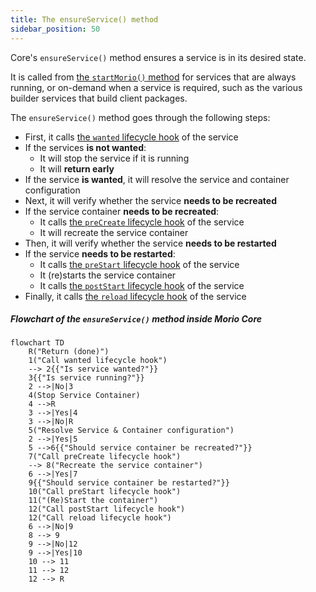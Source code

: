 ```yaml
---
title: The ensureService() method
sidebar_position: 50
---
```


Core's `ensureService()` method ensures a service is in its desired state.

It is called from [the `startMorio()` method](/docs/guides/core/startmorio) for
services that are always running, or on-demand when a service is required, such
as the various builder services that build client packages.

The `ensureService()` method goes through the following steps:

- First, it calls [the `wanted` lifecycle hook](/docs/reference/core/hooks/wanted) of the service
- If the services __is not wanted__:
  - It will stop the service if it is running
  - It will __return early__
- If the service __is wanted__, it will resolve the service and container configuration
- Next, it will verify whether the service __needs to be recreated__
- If the service container __needs to be recreated__:
  - It calls [the `preCreate` lifecycle hook](/docs/reference/core/hooks/precreate) of the service
  - It will recreate the service container
- Then, it will verify whether the service __needs to be restarted__
- If the service __needs to be restarted__:
  - It calls [the `preStart` lifecycle hook](/docs/reference/core/hooks/prestart) of the service
  - It (re)starts the service container
  - It calls [the `postStart` lifecycle hook](/docs/reference/core/hooks/poststart) of the service
- Finally, it calls [the `reload` lifecycle hook](/docs/reference/core/hooks/reload) of the service

##### Flowchart of the `ensureService()` method inside Morio Core

```mermaid
flowchart TD
    R("Return (done)")
    1("Call wanted lifecycle hook")
    --> 2{{"Is service wanted?"}}
    3{{"Is service running?"}}
    2 -->|No|3 
    4(Stop Service Container)
    4 -->R
    3 -->|Yes|4
    3 -->|No|R
    5("Resolve Service & Container configuration")
    2 -->|Yes|5 
    5 -->6{{"Should service container be recreated?"}}
    7("Call preCreate lifecycle hook")
    --> 8("Recreate the service container")
    6 -->|Yes|7
    9{{"Should service container be restarted?"}}
    10("Call preStart lifecycle hook")
    11("(Re)Start the container")
    12("Call postStart lifecycle hook")
    12("Call reload lifecycle hook")
    6 -->|No|9
    8 --> 9
    9 -->|No|12
    9 -->|Yes|10
    10 --> 11
    11 --> 12
    12 --> R
```

